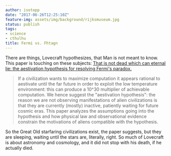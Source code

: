 ```yaml
---
author: isotopp
date: "2017-06-26T12:25:10Z"
feature-img: assets/img/background/rijksmuseum.jpg
status: publish
tags:
- science
- cthulhu
title: Fermi vs. Fhtagn
---
```

There are things, Lovecraft hypothesizes, that Man is not meant to know.
This paper is touching on these subjects: [That is not dead which can
eternal lie: the aestivation hypothesis for resolving Fermi's
paradox.](https://arxiv.org/abs/1705.03394)

> If a civilization wants to maximize computation it appears rational to
> aestivate until the far future in order to exploit the low temperature
> environment: this can produce a 10^30 multiplier of achievable
> computation. We hence suggest the "aestivation hypothesis": the reason we
> are not observing manifestations of alien civilizations is that they are
> currently (mostly) inactive, patiently waiting for future cosmic eras.
> This paper analyzes the assumptions going into the hypothesis and how
> physical law and observational evidence constrain the motivations of
> aliens compatible with the hypothesis.

So the Great Old starfaring civilizations exist, the paper suggests, but
they are sleeping, waiting until the stars are, literally, right. So much of
Lovecraft is about astronomy and cosmology, and it did not stop with his
death, if he actually died.
